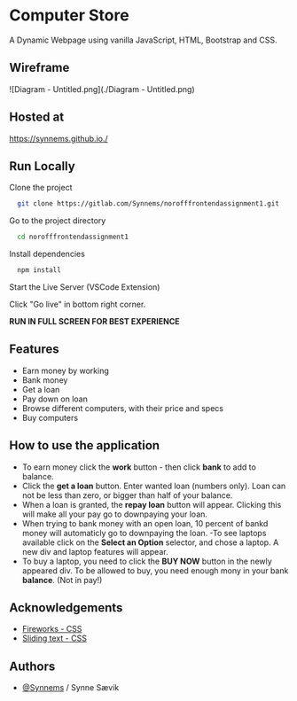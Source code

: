 # Computer Store 
A Dynamic Webpage using vanilla JavaScript, HTML, Bootstrap and CSS.
## Wireframe
![Diagram - Untitled.png](./Diagram - Untitled.png)
## Hosted at
https://synnems.github.io./

## Run Locally

Clone the project

```bash
  git clone https://gitlab.com/Synnems/norofffrontendassignment1.git
```

Go to the project directory

```bash
  cd norofffrontendassignment1
```

Install dependencies

```bash
  npm install
```

Start the Live Server (VSCode Extension)

Click "Go live" in bottom right corner.

**RUN IN FULL SCREEN FOR BEST EXPERIENCE**
## Features

- Earn money by working
- Bank money
- Get a loan
- Pay down on loan
- Browse different computers, with their price and specs
- Buy computers

## How to use the application
- To earn money click the **work** button - then click **bank** to add to balance.
- Click the **get a loan** button. Enter wanted loan (numbers only). Loan can not be less than zero, or bigger than half of your balance.
- When a loan is granted, the **repay loan** button will appear. Clicking this will make all your pay go to downpaying your loan.
- When trying to bank money with an open loan, 10 percent of bankd money will automaticly go to downpaying the loan.
-To see laptops available click on the **Select an Option** selector, and chose a laptop. A new div and laptop features will appear.
- To buy a laptop, you need to click the **BUY NOW** button in the newly appeared div. To be allowed to buy, you need enough mony in your bank **balance**. (Not in pay!)

## Acknowledgements
 - [Fireworks - CSS](https://www.bing.com/search?q=css+fireworks&cvid=bfcaba62a52349f3b51cb82098e79216&aqs=edge.0.69i59j69i57j69i59l2j69i60l3j69i61j1001i8i1101j1001i1i11002j69i11004.1443j0j1&pglt=43&FORM=ANNAB1&PC=U531)
 - [Sliding text - CSS](https://www.html.am/html-codes/marquees/css-slide-in-text.cfm)


## Authors

- [@Synnems](https://www.github.com/synnems) / Synne Sævik

